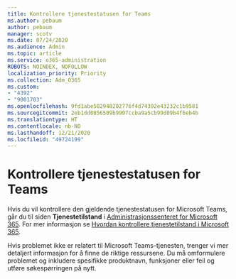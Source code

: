 ```yaml
---
title: Kontrollere tjenestestatusen for Teams
ms.author: pebaum
author: pebaum
manager: scotv
ms.date: 07/24/2020
ms.audience: Admin
ms.topic: article
ms.service: o365-administration
ROBOTS: NOINDEX, NOFOLLOW
localization_priority: Priority
ms.collection: Adm_O365
ms.custom:
- "4392"
- "9001703"
ms.openlocfilehash: 9fd1abe502948202776f4d74392e43232c1b9581
ms.sourcegitcommit: 2eb1dd0856509b9907ccba9a5cb99d09b4f6eb4b
ms.translationtype: HT
ms.contentlocale: nb-NO
ms.lasthandoff: 12/21/2020
ms.locfileid: "49724199"
---
```

# <a name="check-teams-service-status"></a>Kontrollere tjenestestatusen for Teams

Hvis du vil kontrollere den gjeldende tjenestestatusen for Microsoft Teams, går du til siden **Tjenestetilstand** i [Administrasjonssenteret for Microsoft 365](https://go.microsoft.com/fwlink/p/?linkid=2024339). For mer informasjon se [Hvordan kontrollere tjenestetilstand i Microsoft 365](https://docs.microsoft.com/office365/enterprise/view-service-health).

Hvis problemet ikke er relatert til Microsoft Teams-tjenesten, trenger vi mer detaljert informasjon for å finne de riktige ressursene. Du må omformulere problemet og inkludere spesifikke produktnavn, funksjoner eller feil og utføre søkespørringen på nytt.
